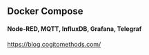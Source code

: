 ##  Docker Compose 
#### Node-RED, MQTT, InfluxDB, Grafana, Telegraf 


https://blog.cogitomethods.com/

